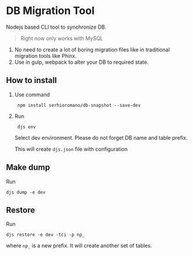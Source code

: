 # DB Migration Tool

Nodejs based CLI tool to synchronize DB.

> Right now only works with MySQL

1. No need to create a lot of boring migration files like in traditional migration tools like Phinx.
2. Use in gulp, webpack to alter your DB to required state.

## How to install

1. Use command

        npm install serhioromano/db-snapshot --save-dev

2. Run 

        djs env

    Select dev environment. Please do not forget DB name and table prefix. 
	
	This will create `djs.json` file with configuration

## Make dump

Run

	djs dump -e dev

## Restore 

Run

	djs restore -e dev -tci -p np_

where `np_` is a new prefix. It will create another set of tables.

